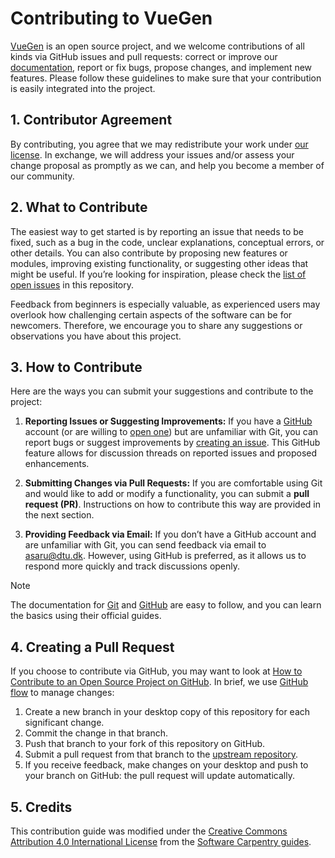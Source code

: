 # Contributing to VueGen

[VueGen][vuegen-repo] is an open source project, and we welcome contributions of all 
kinds via GitHub issues and pull requests: correct or improve our [documentation][vuegen-docs], report or fix bugs, propose changes, and implement new features. Please follow 
these guidelines to make sure that your contribution is easily integrated into the project.

## 1. Contributor Agreement

By contributing, you agree that we may redistribute your work under [our
license](LICENSE). In exchange, we will address your issues and/or assess
your change proposal as promptly as we can, and help you become a member of our
community.

## 2. What to Contribute

The easiest way to get started is by reporting an issue that needs to be fixed, 
such as a bug in the code, unclear explanations, conceptual errors, or other details. 
You can also  contribute by proposing new features or modules, improving existing 
functionality, or suggesting other ideas that might be useful. If you’re looking for 
inspiration, please check the [list of open issues][issues] in this repository.

Feedback from beginners is especially valuable, as experienced users may overlook how 
challenging certain aspects of the software can be for newcomers. Therefore, we encourage 
you to share any suggestions or observations you have about this project.

## 3. How to Contribute

Here are the ways you can submit your suggestions and contribute to the project:

1. **Reporting Issues or Suggesting Improvements:** If you have a  [GitHub][github] account 
   (or are willing to [open one][github-join]) but are unfamiliar with Git, you can report 
   bugs or suggest improvements by [creating an issue][new-issue]. This GitHub feature allows 
   for discussion threads on reported issues and proposed enhancements.

2. **Submitting Changes via Pull Requests:** If you are comfortable using Git and would like to
   add or modify a functionality, you can submit a **pull request (PR)**. Instructions on how to contribute this way are provided in the next section.

3. **Providing Feedback via Email:** If you don’t have a GitHub account and are
   unfamiliar with Git, you can send feedback via email to [asaru@dtu.dk][contact]. However, using GitHub is preferred, as it allows us to respond more quickly and track discussions openly.

> [!NOTE]
> The documentation for [Git][git-docs] and [GitHub][github-docs] are easy to follow, and you can learn the basics using their official guides.

## 4. Creating a Pull Request

If you choose to contribute via GitHub, you may want to look at [How to Contribute to an Open Source Project on GitHub][how-contribute]. In brief, we use [GitHub flow][github-flow] to manage changes:

1. Create a new branch in your desktop copy of this repository for each significant change.
2. Commit the change in that branch.
3. Push that branch to your fork of this repository on GitHub.
4. Submit a pull request from that branch to the [upstream repository][vuegen-repo].
5. If you receive feedback, make changes on your desktop and push to your branch on GitHub: the 
   pull request will update automatically.

## 5. Credits

This contribution guide was modified under the [Creative Commons Attribution 4.0 International License][ccby] from the [Software Carpentry guides][soft-cp-guides].

[vuegen-repo]: https://github.com/Multiomics-Analytics-Group/vuegen
[vuegen-docs]: https://vuegen.readthedocs.io/
[issues]: https://github.com/Multiomics-Analytics-Group/vuegen/issues
[new-issue]: https://github.com/Multiomics-Analytics-Group/vuegen/issues/new
[github]: https://github.com
[github-join]: https://github.com/join
[contact]: mailto:asaru@dtu.dk
[git-docs]: https://git-scm.com/doc
[github-docs]: https://guides.github.com/
[how-contribute]: https://egghead.io/courses/how-to-contribute-to-an-open-source-project-on-github
[github-flow]: https://guides.github.com/introduction/flow/
[soft-cp-guides]: https://software-carpentry.org/lessons/
[ccby]: https://creativecommons.org/licenses/by/4.0/
